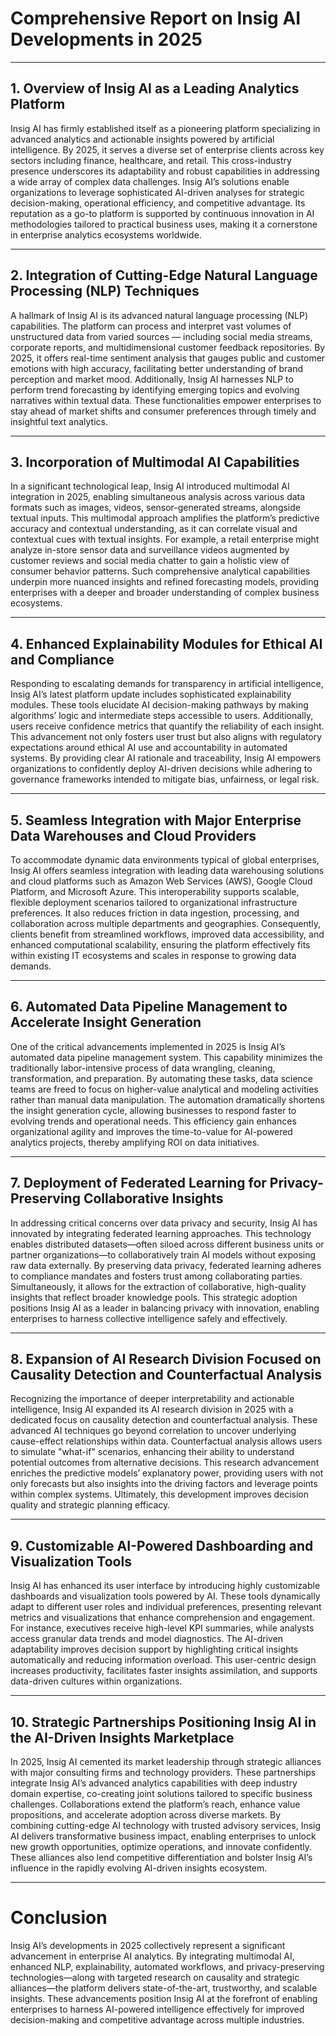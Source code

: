 # Comprehensive Report on Insig AI Developments in 2025

---

## 1. Overview of Insig AI as a Leading Analytics Platform

Insig AI has firmly established itself as a pioneering platform specializing in advanced analytics and actionable insights powered by artificial intelligence. By 2025, it serves a diverse set of enterprise clients across key sectors including finance, healthcare, and retail. This cross-industry presence underscores its adaptability and robust capabilities in addressing a wide array of complex data challenges. Insig AI’s solutions enable organizations to leverage sophisticated AI-driven analyses for strategic decision-making, operational efficiency, and competitive advantage. Its reputation as a go-to platform is supported by continuous innovation in AI methodologies tailored to practical business uses, making it a cornerstone in enterprise analytics ecosystems worldwide.

---

## 2. Integration of Cutting-Edge Natural Language Processing (NLP) Techniques

A hallmark of Insig AI is its advanced natural language processing (NLP) capabilities. The platform can process and interpret vast volumes of unstructured data from varied sources — including social media streams, corporate reports, and multidimensional customer feedback repositories. By 2025, it offers real-time sentiment analysis that gauges public and customer emotions with high accuracy, facilitating better understanding of brand perception and market mood. Additionally, Insig AI harnesses NLP to perform trend forecasting by identifying emerging topics and evolving narratives within textual data. These functionalities empower enterprises to stay ahead of market shifts and consumer preferences through timely and insightful text analytics.

---

## 3. Incorporation of Multimodal AI Capabilities

In a significant technological leap, Insig AI introduced multimodal AI integration in 2025, enabling simultaneous analysis across various data formats such as images, videos, sensor-generated streams, alongside textual inputs. This multimodal approach amplifies the platform’s predictive accuracy and contextual understanding, as it can correlate visual and contextual cues with textual insights. For example, a retail enterprise might analyze in-store sensor data and surveillance videos augmented by customer reviews and social media chatter to gain a holistic view of consumer behavior patterns. Such comprehensive analytical capabilities underpin more nuanced insights and refined forecasting models, providing enterprises with a deeper and broader understanding of complex business ecosystems.

---

## 4. Enhanced Explainability Modules for Ethical AI and Compliance

Responding to escalating demands for transparency in artificial intelligence, Insig AI’s latest platform update includes sophisticated explainability modules. These tools elucidate AI decision-making pathways by making algorithms’ logic and intermediate steps accessible to users. Additionally, users receive confidence metrics that quantify the reliability of each insight. This advancement not only fosters user trust but also aligns with regulatory expectations around ethical AI use and accountability in automated systems. By providing clear AI rationale and traceability, Insig AI empowers organizations to confidently deploy AI-driven decisions while adhering to governance frameworks intended to mitigate bias, unfairness, or legal risk.

---

## 5. Seamless Integration with Major Enterprise Data Warehouses and Cloud Providers

To accommodate dynamic data environments typical of global enterprises, Insig AI offers seamless integration with leading data warehousing solutions and cloud platforms such as Amazon Web Services (AWS), Google Cloud Platform, and Microsoft Azure. This interoperability supports scalable, flexible deployment scenarios tailored to organizational infrastructure preferences. It also reduces friction in data ingestion, processing, and collaboration across multiple departments and geographies. Consequently, clients benefit from streamlined workflows, improved data accessibility, and enhanced computational scalability, ensuring the platform effectively fits within existing IT ecosystems and scales in response to growing data demands.

---

## 6. Automated Data Pipeline Management to Accelerate Insight Generation

One of the critical advancements implemented in 2025 is Insig AI’s automated data pipeline management system. This capability minimizes the traditionally labor-intensive process of data wrangling, cleaning, transformation, and preparation. By automating these tasks, data science teams are freed to focus on higher-value analytical and modeling activities rather than manual data manipulation. The automation dramatically shortens the insight generation cycle, allowing businesses to respond faster to evolving trends and operational needs. This efficiency gain enhances organizational agility and improves the time-to-value for AI-powered analytics projects, thereby amplifying ROI on data initiatives.

---

## 7. Deployment of Federated Learning for Privacy-Preserving Collaborative Insights

In addressing critical concerns over data privacy and security, Insig AI has innovated by integrating federated learning approaches. This technology enables distributed datasets—often siloed across different business units or partner organizations—to collaboratively train AI models without exposing raw data externally. By preserving data privacy, federated learning adheres to compliance mandates and fosters trust among collaborating parties. Simultaneously, it allows for the extraction of collaborative, high-quality insights that reflect broader knowledge pools. This strategic adoption positions Insig AI as a leader in balancing privacy with innovation, enabling enterprises to harness collective intelligence safely and effectively.

---

## 8. Expansion of AI Research Division Focused on Causality Detection and Counterfactual Analysis

Recognizing the importance of deeper interpretability and actionable intelligence, Insig AI expanded its AI research division in 2025 with a dedicated focus on causality detection and counterfactual analysis. These advanced AI techniques go beyond correlation to uncover underlying cause-effect relationships within data. Counterfactual analysis allows users to simulate "what-if" scenarios, enhancing their ability to understand potential outcomes from alternative decisions. This research advancement enriches the predictive models’ explanatory power, providing users with not only forecasts but also insights into the driving factors and leverage points within complex systems. Ultimately, this development improves decision quality and strategic planning efficacy.

---

## 9. Customizable AI-Powered Dashboarding and Visualization Tools

Insig AI has enhanced its user interface by introducing highly customizable dashboards and visualization tools powered by AI. These tools dynamically adapt to different user roles and individual preferences, presenting relevant metrics and visualizations that enhance comprehension and engagement. For instance, executives receive high-level KPI summaries, while analysts access granular data trends and model diagnostics. The AI-driven adaptability improves decision support by highlighting critical insights automatically and reducing information overload. This user-centric design increases productivity, facilitates faster insights assimilation, and supports data-driven cultures within organizations.

---

## 10. Strategic Partnerships Positioning Insig AI in the AI-Driven Insights Marketplace

In 2025, Insig AI cemented its market leadership through strategic alliances with major consulting firms and technology providers. These partnerships integrate Insig AI’s advanced analytics capabilities with deep industry domain expertise, co-creating joint solutions tailored to specific business challenges. Collaborations extend the platform’s reach, enhance value propositions, and accelerate adoption across diverse markets. By combining cutting-edge AI technology with trusted advisory services, Insig AI delivers transformative business impact, enabling enterprises to unlock new growth opportunities, optimize operations, and innovate confidently. These alliances also lend competitive differentiation and bolster Insig AI’s influence in the rapidly evolving AI-driven insights ecosystem.

---

# Conclusion

Insig AI’s developments in 2025 collectively represent a significant advancement in enterprise AI analytics. By integrating multimodal AI, enhanced NLP, explainability, automated workflows, and privacy-preserving technologies—along with targeted research on causality and strategic alliances—the platform delivers state-of-the-art, trustworthy, and scalable insights. These advancements position Insig AI at the forefront of enabling enterprises to harness AI-powered intelligence effectively for improved decision-making and competitive advantage across multiple industries.